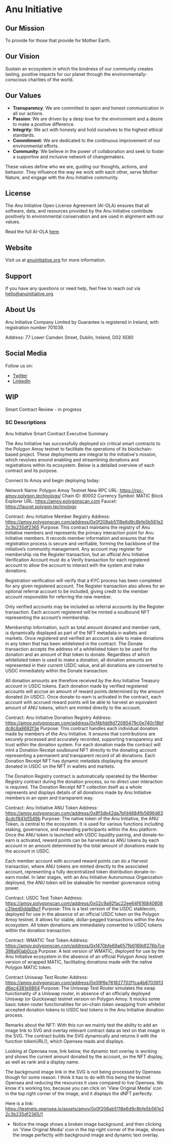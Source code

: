 <!DOCTYPE html>
<html lang="en">
<head>
    <meta charset="UTF-8">
    <meta name="viewport" content="width=device-width, initial-scale=1.0">
</head>
<body>

<h1>Anu Initiative</h1>

<h2>Our Mission</h2>
<p>To provide for those that provide for Mother Earth.</p>

<h2>Our Vision</h2>
<p>Sustain an ecosystem in which the kindness of our community creates lasting, positive impacts for our planet through the environmentally-conscious charities of the world.</p>

<h2>Our Values</h2>
<ul>
    <li><strong>Transparency</strong>: We are committed to open and honest communication in all our actions.</li>
    <li><strong>Passion</strong>: We are driven by a deep love for the environment and a desire to make a positive difference.</li>
    <li><strong>Integrity</strong>: We act with honesty and hold ourselves to the highest ethical standards.</li>
    <li><strong>Commitment</strong>: We are dedicated to the continuous improvement of our environmental efforts.</li>
    <li><strong>Community</strong>: We believe in the power of collaboration and seek to foster a supportive and inclusive network of changemakers.</li>
</ul>

<p>These values define who we are, guiding our thoughts, actions, and behavior. They influence the way we work with each other, serve Mother Nature, and engage with the Anu Initiative community.</p>

<h2>License</h2>
<p>The Anu Initiative Open License Agreement (AI-OLA) ensures that all software, data, and resources provided by the Anu Initiative contribute positively to environmental conservation and are used in alignment with our values.</p>
<p>Read the full AI-OLA <a href="https://forum.anuinitiative.org/t/anu-initiative-open-license-agreement-ai-ola/80" target="_blank">here</a>.</p>

<h2>Website</h2>
<p>Visit us at <a href="https://anuinitiative.org" target="_blank">anuinitiative.org</a> for more information.</p>

<h2>Support</h2>
<p>If you have any questions or need help, feel free to reach out via <a href="mailto:hello@anuinitiative.org">hello@anuinitiative.org</a>.</p>

<h2>About Us</h2>
<p>Anu Initiative Company Limited by Guarantee is registered in Ireland, with registration number 701039.</p>
<p>Address: 77 Lower Camden Street, Dublin, Ireland, D02 XE80</p>

<h2>Social Media</h2>
<p>Follow us on:</p>
<ul>
    <li><a href="https://twitter.com/AnuInitiative" target="_blank">Twitter</a></li>
    <li><a href="https://www.linkedin.com/company/anuinitiative" target="_blank">LinkedIn</a></li>
</ul>

</body>
</html>

## WIP

Smart Contract Review - in progress

### SC Descriptions

Anu Initiative Smart Contract Executive Summary
 
The Anu Initiative has successfully deployed six critical smart contracts to the Polygon Amoy testnet to facilitate the operations of its blockchain-based project. These deployments are integral to the initiative's mission, which revolves around enabling and streamlining donations and registrations within its ecosystem. Below is a detailed overview of each contract and its purpose.
 
Connect to Amoy and begin deploying today:

Network Name: Polygon Amoy Testnet
New RPC URL: https://rpc-amoy.polygon.technology/
Chain ID: 80002
Currency Symbol: MATIC
Block Explorer URL:  https://amoy.polygonscan.com
Faucet:  https://faucet.polygon.technology 
 
 
Contract: Anu Initiative Member Registry
Address: https://amoy.polygonscan.com/address/0x0f208ab5118e6d9c8bfe5b561e22c3b235df2365
Purpose: This contract maintains the registry of Anu Initiative members and represents the primary interaction point for Anu Initiative members. It records member information and ensures that the registration process is secure and verifiable, forming the backbone of the initiative’s community management. Any account may register for membership via the Register transaction, but an official Anu Initiative Verification Account must do a Verify transaction for each registered account to allow the account to interact with the system and make donations. 

Registration verification will verify that a KYC process has been completed for any given registered account. The Register transaction also allows for an optional referral account to be included, giving credit to the member account responsible for referring the new member. 

Only verified accounts may be included as referral accounts by the Register transaction. Each account registered will be minted a soulbound NFT representing the account’s membership. 

Membership information, such as total amount donated and member rank, is dynamically displayed as part of the NFT metadata in wallets and markets. Once registered and verified an account is able to make donations in any token that has been whitelisted in the contract. The Donate transaction accepts the address of a whitelisted token to be used for the donation and an amount of that token to donate. Regardless of which whitelisted token is used to make a donation, all donation amounts are represented in their current USDC value, and all donations are converted to USDC immediately within the Donate transaction. 
 
All donation amounts are therefore received by the Anu Initiative Treasury account in USDC tokens. Each donation made by verified registered accounts will accrue an amount of reward points determined by the amount donated (in USDC). Once donate-to-earn is activated in the contract, each account with accrued reward points will be able to harvest an equivalent amount of ANU tokens, which are minted directly to the account.
 
Contract: Anu Initiative Donation Registry
Address: https://amoy.polygonscan.com/address/0xf4bfdd9d72085479c0e740c18bfdc8c8a8692f3e
Purpose: This contract handles each individual donation made by members of the Anu Initiative. It ensures that contributions are securely processed and accurately recorded, supporting transparency and trust within the donation system. For each donation made the contract will mint a Donation Receipt soulbound NFT directly to the donating account representing a permanent and transparent record of all donations. Each Donation Receipt NFT has dynamic metadata displaying the amount donated in USDC on the NFT in wallets and markets. 
 
The Donation Registry contract is automatically operated by the Member Registry contract during the donation process, so no direct user interaction is required. The Donation Receipt NFT collection itself as a whole represents and displays details of all donations made by Anu Initiative members in an open and transparent way. 
 
Contract: Anu Initiative ANU Token
Address: https://amoy.polygonscan.com/address/0x8f3db42da7bfd4884fb5696d634cdcf841d1549b
Purpose: The native token of the Anu Initiative, the ANU Token, is central to the ecosystem. It is used for various functions including staking, governance, and rewarding participants within the Anu platform. Once the ANU token is launched with USDC liquidity pairing, and donate-to-earn is activated, reward points can be harvested as ANU tokens by each account in an amount determined by the total amount of donations made by the account in USDC. 
 
Each member account with accrued reward points can do a Harvest transaction, where ANU tokens are minted directly to the associated account, representing a fully decentralized token distribution donate-to-earn model. In later stages, with an Anu Initiative Autonomous Organization deployed, the ANU token will be stakeable for member governance voting power.
 
Contract: USDC Test Token
Address: https://amoy.polygonscan.com/address/0x02c9a92fac22ee64f616840808c31eed0dda9bcf
Purpose: This is a test version of the USDC stablecoin, deployed for use in the absence of an official USDC token on the Polygon Amoy testnet. It allows for stable, dollar-pegged transactions within the Anu ecosystem. All token donations are immediately converted to USDC tokens within the donation transaction.
 
Contract: WMATIC Test Token
Address: https://amoy.polygonscan.com/address/0xf470bfe69a657fb6169df276b7ce398a90ab0cce
Purpose: A test version of WMATIC, deployed for use by the Anu Initiative ecosystem in the absence of an official Polygon Amoy testnet version of wrapped MATIC, facilitating donations made with the native Polygon MATIC token.
 
Contract Uniswap Test Router
Address: https://amoy.polygonscan.com/address/0x09f6e761627702f1ca4b8703913d6ec4381e9864
Purpose: The Uniswap Test Router simulates the swap functionality of a Uniswap router, in absence of an officially deployed Uniswap (or Quickswap) testnet version on Polygon Amoy. It mocks some basic token router functionalities for on-chain token swapping from whitelist accepted donation tokens to USDC test tokens in the Anu Initiative donation process.
 
 
Remarks about the NFT:
With this run we mainly test the ability to add an image link to SVG and overlay relevant contract data as text on that image in the SVG. The contract builds the SVG dynamically and returns it with the function tokenURL(), which Opensea reads and displays. 
 
Looking at Opensea now, link below, the dynamic text overlay is working and shows the current amount donated by the account, on the NFT display, as well as rank and a display name. 
 
The background image link in the SVG is not being processed by Opensea though for some reason. I think it has to do with this being the testnet Opensea and reducing the resources it uses compared to live Opensea. We know it's working too, because you can click on 'View Original Media' icon in the top right corner of the image, and it displays the dNFT perfectly. 
 
Here is a link: 
https://testnets.opensea.io/assets/amoy/0x0f208ab5118e6d9c8bfe5b561e22c3b235df2365/1 
 
 
* Notice the image shows a broken image background, and then clicking on 'View Original Media' icon in the top right corner of the image, shows the image perfectly with background image and dynamic text overlay.
